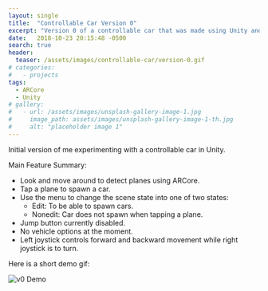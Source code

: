 ```yaml
---
layout: single
title:  "Controllable Car Version 0"
excerpt: "Version 0 of a controllable car that was made using Unity and Google's ARCore"
date:   2018-10-23 20:15:48 -0500
search: true
header:
  teaser: /assets/images/controllable-car/version-0.gif
# categories:
#   - projects
tags:
  - ARCore
  - Unity
# gallery:
#   - url: /assets/images/unsplash-gallery-image-1.jpg
#     image_path: assets/images/unsplash-gallery-image-1-th.jpg
#     alt: "placeholder image 1"
---
```


Initial version of me experimenting with a controllable car in Unity.

Main Feature Summary:
- Look and move around to detect planes using ARCore.
- Tap a plane to spawn a car.
- Use the menu to change the scene state into one of two states:
    - Edit: To be able to spawn cars.
    - Nonedit: Car does not spawn when tapping a plane.
- Jump button currently disabled.
- No vehicle options at the moment.
- Left joystick controls forward and backward movement while right joystick is to turn.

Here is a short demo gif:

![v0 Demo](/assets/images/controllable-car/version-0.gif)